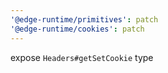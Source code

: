 ```yaml
---
'@edge-runtime/primitives': patch
'@edge-runtime/cookies': patch
---
```


expose `Headers#getSetCookie` type

